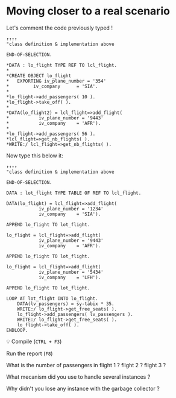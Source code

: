# Moving closer to a real scenario

Let's comment the code previously typed !
```
↑↑↑↑
"class definition & implementation above

END-OF-SELECTION.

*DATA : lo_flight TYPE REF TO lcl_flight.
*
*CREATE OBJECT lo_flight 
*	EXPORTING iv_plane_number = '354'
*		  iv_company	  = 'SIA'.
*		  
*lo_flight->add_passengers( 10 ).
*lo_flight->take_off( ).
*
*DATA(lo_flight2) = lcl_flight=>add_flight( 
*			iv_plane_number = '9443'
*			iv_company	  = 'AFR').
*			
*lo_flight->add_passengers( 56 ).
*lcl_flight=>get_nb_flights( ).
*WRITE:/ lcl_flight=>get_nb_flights( ).

```

Now type this below it:

```
↑↑↑↑
"class definition & implementation above

END-OF-SELECTION.

DATA : lot_flight TYPE TABLE OF REF TO lcl_flight.

DATA(lo_flight) = lcl_flight=>add_flight( 
			iv_plane_number = '1234'
			iv_company	  = 'SIA').

APPEND lo_flight TO lot_flight.

lo_flight = lcl_flight=>add_flight( 
			iv_plane_number = '9443'
			iv_company	  = 'AFR').

APPEND lo_flight TO lot_flight.

lo_flight = lcl_flight=>add_flight( 
			iv_plane_number = '5434'
			iv_company	  = 'LFH').

APPEND lo_flight TO lot_flight.

LOOP AT lot_flight INTO lo_flight.
	DATA(lv_passengers) = sy-tabix * 35.
	WRITE:/ lo_flight->get_free_seats( ).
	lo_flight->add_passengers( lv_passengers ).
    WRITE:/ lo_flight->get_free_seats( ).
	lo_flight->take_off( ).
ENDLOOP.
```
:bulb: Compile (```CTRL + F3```)

Run the report (```F8```)

What is the number of passengers in flight 1 ? flight 2 ? flight 3 ?

What mecanism did you use to handle several instances ?

Why didn't you lose any instance with the garbage collector ?
